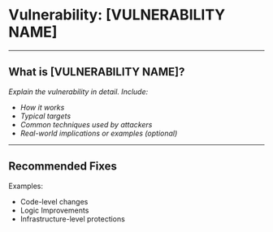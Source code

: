 # Vulnerability: [VULNERABILITY NAME]

---

## What is [VULNERABILITY NAME]?

_Explain the vulnerability in detail. Include:_
- _How it works_
- _Typical targets_
- _Common techniques used by attackers_
- _Real-world implications or examples (optional)_

---

## Recommended Fixes 
Examples: 
- Code-level changes 
- Logic Improvements 
- Infrastructure-level protections